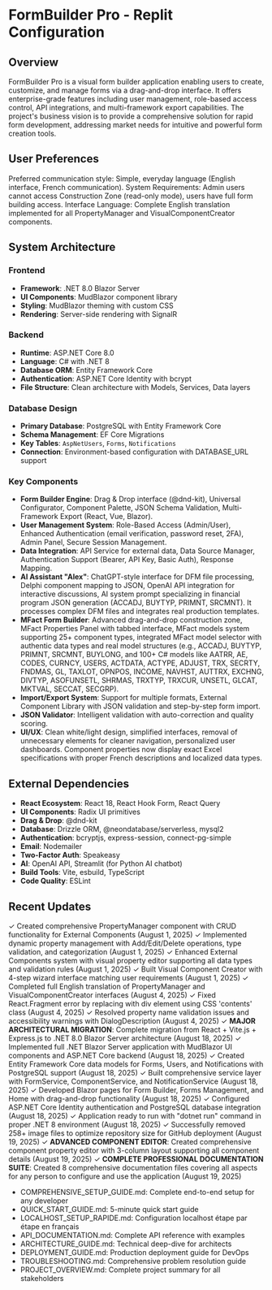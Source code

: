 # FormBuilder Pro - Replit Configuration

## Overview
FormBuilder Pro is a visual form builder application enabling users to create, customize, and manage forms via a drag-and-drop interface. It offers enterprise-grade features including user management, role-based access control, API integrations, and multi-framework export capabilities. The project's business vision is to provide a comprehensive solution for rapid form development, addressing market needs for intuitive and powerful form creation tools.

## User Preferences
Preferred communication style: Simple, everyday language (English interface, French communication).
System Requirements: Admin users cannot access Construction Zone (read-only mode), users have full form building access.
Interface Language: Complete English translation implemented for all PropertyManager and VisualComponentCreator components.

## System Architecture

### Frontend
- **Framework**: .NET 8.0 Blazor Server
- **UI Components**: MudBlazor component library
- **Styling**: MudBlazor theming with custom CSS
- **Rendering**: Server-side rendering with SignalR

### Backend
- **Runtime**: ASP.NET Core 8.0
- **Language**: C# with .NET 8
- **Database ORM**: Entity Framework Core
- **Authentication**: ASP.NET Core Identity with bcrypt
- **File Structure**: Clean architecture with Models, Services, Data layers

### Database Design
- **Primary Database**: PostgreSQL with Entity Framework Core
- **Schema Management**: EF Core Migrations
- **Key Tables**: `AspNetUsers`, `Forms`, `Notifications`
- **Connection**: Environment-based configuration with DATABASE_URL support

### Key Components
- **Form Builder Engine**: Drag & Drop interface (@dnd-kit), Universal Configurator, Component Palette, JSON Schema Validation, Multi-Framework Export (React, Vue, Blazor).
- **User Management System**: Role-Based Access (Admin/User), Enhanced Authentication (email verification, password reset, 2FA), Admin Panel, Secure Session Management.
- **Data Integration**: API Service for external data, Data Source Manager, Authentication Support (Bearer, API Key, Basic Auth), Response Mapping.
- **AI Assistant "Alex"**: ChatGPT-style interface for DFM file processing, Delphi component mapping to JSON, OpenAI API integration for interactive discussions, AI system prompt specializing in financial program JSON generation (ACCADJ, BUYTYP, PRIMNT, SRCMNT). It processes complex DFM files and integrates real production templates.
- **MFact Form Builder**: Advanced drag-and-drop construction zone, MFact Properties Panel with tabbed interface, MFact models system supporting 25+ component types, integrated MFact model selector with authentic data types and real model structures (e.g., ACCADJ, BUYTYP, PRIMNT, SRCMNT, BUYLONG, and 100+ C# models like AATRR, AE, CODES, CURNCY, USERS, ACTDATA, ACTYPE, ADJUST, TRX, SECRTY, FNDMAS, GL, TAXLOT, OPNPOS, INCOME, NAVHST, AUTTRX, EXCHNG, DIVTYP, ASOFUNSETL, SHRMAS, TRXTYP, TRXCUR, UNSETL, GLCAT, MKTVAL, SECCAT, SECGRP).
- **Import/Export System**: Support for multiple formats, External Component Library with JSON validation and step-by-step form import.
- **JSON Validator**: Intelligent validation with auto-correction and quality scoring.
- **UI/UX**: Clean white/light design, simplified interfaces, removal of unnecessary elements for cleaner navigation, personalized user dashboards. Component properties now display exact Excel specifications with proper French descriptions and localized data types.

## External Dependencies
- **React Ecosystem**: React 18, React Hook Form, React Query
- **UI Components**: Radix UI primitives
- **Drag & Drop**: @dnd-kit
- **Database**: Drizzle ORM, @neondatabase/serverless, mysql2
- **Authentication**: bcryptjs, express-session, connect-pg-simple
- **Email**: Nodemailer
- **Two-Factor Auth**: Speakeasy
- **AI**: OpenAI API, Streamlit (for Python AI chatbot)
- **Build Tools**: Vite, esbuild, TypeScript
- **Code Quality**: ESLint

## Recent Updates
✓ Created comprehensive PropertyManager component with CRUD functionality for External Components (August 1, 2025)
✓ Implemented dynamic property management with Add/Edit/Delete operations, type validation, and categorization (August 1, 2025)
✓ Enhanced External Components system with visual property editor supporting all data types and validation rules (August 1, 2025)
✓ Built Visual Component Creator with 4-step wizard interface matching user requirements (August 1, 2025)
✓ Completed full English translation of PropertyManager and VisualComponentCreator interfaces (August 4, 2025)
✓ Fixed React.Fragment error by replacing with div element using CSS 'contents' class (August 4, 2025)
✓ Resolved property name validation issues and accessibility warnings with DialogDescription (August 4, 2025)
✓ **MAJOR ARCHITECTURAL MIGRATION**: Complete migration from React + Vite.js + Express.js to .NET 8.0 Blazor Server architecture (August 18, 2025)
✓ Implemented full .NET Blazor Server application with MudBlazor UI components and ASP.NET Core backend (August 18, 2025)
✓ Created Entity Framework Core data models for Forms, Users, and Notifications with PostgreSQL support (August 18, 2025)
✓ Built comprehensive service layer with FormService, ComponentService, and NotificationService (August 18, 2025)
✓ Developed Blazor pages for Form Builder, Forms Management, and Home with drag-and-drop functionality (August 18, 2025)
✓ Configured ASP.NET Core Identity authentication and PostgreSQL database integration (August 18, 2025)
✓ Application ready to run with "dotnet run" command in proper .NET 8 environment (August 18, 2025)
✓ Successfully removed 258+ image files to optimize repository size for GitHub deployment (August 19, 2025)
✓ **ADVANCED COMPONENT EDITOR**: Created comprehensive component property editor with 3-column layout supporting all component details (August 19, 2025)
✓ **COMPLETE PROFESSIONAL DOCUMENTATION SUITE**: Created 8 comprehensive documentation files covering all aspects for any person to configure and use the application (August 19, 2025)
  - COMPREHENSIVE_SETUP_GUIDE.md: Complete end-to-end setup for any developer
  - QUICK_START_GUIDE.md: 5-minute quick start guide
  - LOCALHOST_SETUP_RAPIDE.md: Configuration localhost étape par étape en français
  - API_DOCUMENTATION.md: Complete API reference with examples
  - ARCHITECTURE_GUIDE.md: Technical deep-dive for architects
  - DEPLOYMENT_GUIDE.md: Production deployment guide for DevOps
  - TROUBLESHOOTING.md: Comprehensive problem resolution guide
  - PROJECT_OVERVIEW.md: Complete project summary for all stakeholders